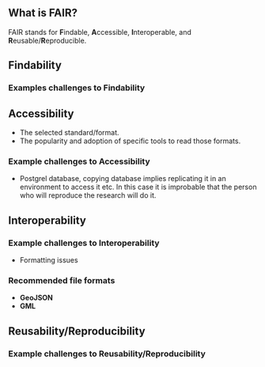 ## What is FAIR?
FAIR stands for **F**indable, **A**ccessible, **I**nteroperable, and **R**eusable/**R**eproducible.

## Findability

### Examples challenges to Findability

## Accessibility
- The selected standard/format.
- The popularity and adoption of specific tools to read those formats.

### Example challenges to Accessibility 
- Postgrel database, copying database implies replicating it in an environment to access it etc. In this case it is improbable that the person who will reproduce the research will do it.

## Interoperability

### Example challenges to Interoperability
- Formatting issues

### Recommended file formats
- **GeoJSON**
- **GML**

## Reusability/Reproducibility

### Example challenges to Reusability/Reproducibility


